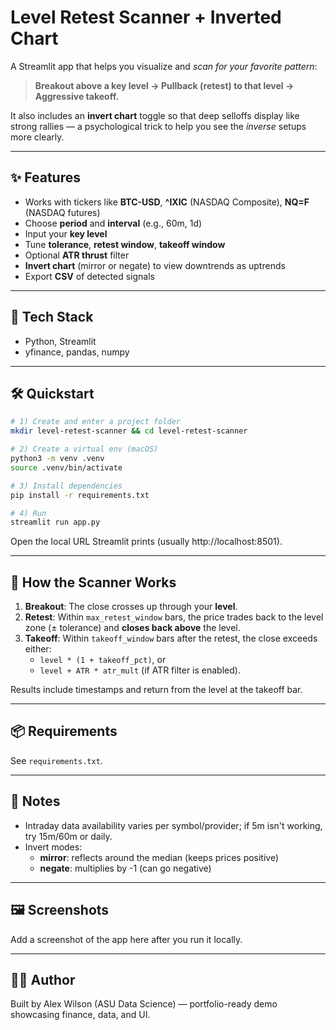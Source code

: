 # Level Retest Scanner + Inverted Chart

A Streamlit app that helps you visualize and *scan for your favorite pattern*:

> **Breakout above a key level → Pullback (retest) to that level → Aggressive takeoff.**

It also includes an **invert chart** toggle so that deep selloffs display like strong rallies — a psychological trick to help you see the *inverse* setups more clearly.

---

## ✨ Features
- Works with tickers like **BTC-USD**, **^IXIC** (NASDAQ Composite), **NQ=F** (NASDAQ futures)
- Choose **period** and **interval** (e.g., 60m, 1d)
- Input your **key level**
- Tune **tolerance**, **retest window**, **takeoff window**
- Optional **ATR thrust** filter
- **Invert chart** (mirror or negate) to view downtrends as uptrends
- Export **CSV** of detected signals

---

## 🧰 Tech Stack
- Python, Streamlit
- yfinance, pandas, numpy

---

## 🛠️ Quickstart

```bash
# 1) Create and enter a project folder
mkdir level-retest-scanner && cd level-retest-scanner

# 2) Create a virtual env (macOS)
python3 -m venv .venv
source .venv/bin/activate

# 3) Install dependencies
pip install -r requirements.txt

# 4) Run
streamlit run app.py
```

Open the local URL Streamlit prints (usually http://localhost:8501).

---

## 🧪 How the Scanner Works
1. **Breakout**: The close crosses up through your **level**.
2. **Retest**: Within `max_retest_window` bars, the price trades back to the level zone (± tolerance) and **closes back above** the level.
3. **Takeoff**: Within `takeoff_window` bars after the retest, the close exceeds either:
   - `level * (1 + takeoff_pct)`, or
   - `level + ATR * atr_mult` (if ATR filter is enabled).

Results include timestamps and return from the level at the takeoff bar.

---

## 📦 Requirements
See `requirements.txt`.

---

## 📌 Notes
- Intraday data availability varies per symbol/provider; if 5m isn't working, try 15m/60m or daily.
- Invert modes:
  - **mirror**: reflects around the median (keeps prices positive)
  - **negate**: multiplies by -1 (can go negative)

---

## 🖼️ Screenshots
Add a screenshot of the app here after you run it locally.

---

## 🧑‍💻 Author
Built by Alex Wilson (ASU Data Science) — portfolio-ready demo showcasing finance, data, and UI.